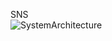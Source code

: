 SNS  
![SystemArchitecture](https://github.com/user-attachments/assets/d817f9a3-fca5-439f-94ec-269a0d14687c)
